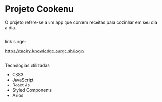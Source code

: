 # Projeto Cookenu

O projeto refere-se a um app que contem receitas para cozinhar em seu dia a dia.

##

link surge:

https://tacky-knowledge.surge.sh/login

##

Tecnologias utilizadas:

- CSS3
- JavaScript
- React Js
- Styled Components
- Axios


